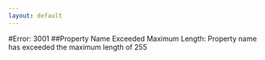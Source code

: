 ```yaml
---
layout: default
---
```


#Error: 3001
##Property Name Exceeded Maximum Length: Property name has exceeded the maximum length of 255

